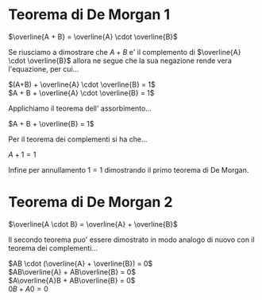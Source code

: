 # Teorema di De Morgan 1  

$\overline{A + B} = \overline{A} \cdot \overline{B}$  

Se riusciamo a dimostrare che $A+B$ e' il complemento di $\overline{A} \cdot \overline{B}$ allora ne segue che la sua negazione rende vera l'equazione, per cui...  

$(A+B) + \overline{A} \cdot \overline{B} = 1$  
$A + B + \overline{A} \cdot \overline{B} = 1$  

Applichiamo il teorema dell' assorbimento...  

$A + B + \overline{B} = 1$  

Per il teorema dei complementi si ha che...  

$A + 1 = 1$  

Infine per annullamento $1 = 1$ dimostrando il primo teorema di De Morgan.  


# Teorema di De Morgan 2  

$\overline{A \cdot B} = \overline{A} + \overline{B}$  

Il secondo teorema puo' essere dimostrato in modo analogo di nuovo con il teorema dei complementi...  

$AB \cdot (\overline{A} + \overline{B}) = 0$  
$AB\overline{A} + AB\overline{B} = 0$  
$A\overline{A}B + AB\overline{B} = 0$  
$0B + A0 = 0$  